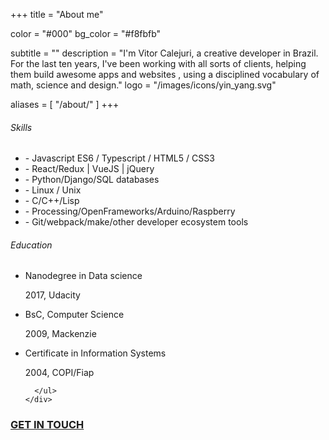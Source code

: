 +++
title = "About me"

color = "#000"
bg_color = "#f8fbfb"

subtitle = ""
description = "I'm Vitor Calejuri, a creative developer in Brazil. For the last ten years, I've been working with all sorts of clients, helping them build awesome apps and websites , using a disciplined vocabulary of math, science and design."
logo = "/images/icons/yin_yang.svg"

aliases = [
  "/about/"
]
+++

<div class="summary two-columns grid :horizontal :baseline :between">
  <div class="first-column skill">
    <h6 class="title">Skills</h6>
    <div class="txt">
      <ul>
        <li>- Javascript ES6 / Typescript / HTML5 / CSS3</li>
        <li>- React/Redux | VueJS | jQuery</li>
        <li>- Python/Django/SQL databases</li>
        <li>- Linux / Unix </li>
        <li>- C/C++/Lisp</li>
        <li>- Processing/OpenFrameworks/Arduino/Raspberry</li>
        <li>- Git/webpack/make/other developer ecosystem tools</li>
      </ul>
    </div>
  </div>
  <div class="second-column education">
    <h6 class="title">Education</h6>
    <div class="txt">
      <ul>
        <li>
          <p>Nanodegree in Data science</p>
          <p class="subtitle">2017, Udacity</p>
        </li>
        <li>
          <p>BsC, Computer Science</p>
          <p class="subtitle">2009, Mackenzie</p>
        </li>
        <li>
          <p>Certificate in Information Systems</p>
          <p class="subtitle">2004, COPI/Fiap</p>
        </li>

      </ul>
    </div>
  </div>
</div>
<div class="contact">
  <a href="" class="picture nomargin no-underline" data-tilt data-tilt-max="5" data-tilt-speed="800" data-tilt-scale="1.025" data-tilt-glare data-tilt-max-glare="0.5" 
  target="_blank" role="link-encrypted" data="ymuxfa:hufad.omvgxqdu@symux.oay">
    <h3 class="label">
      <div>GET IN TOUCH</div>
    </h3>
  </a>
</div>